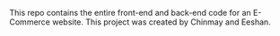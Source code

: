 This repo contains the entire front-end and back-end code for an E-Commerce website. This project was created by Chinmay and Eeshan.
